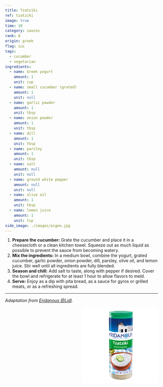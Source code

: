 ```yaml
---
title: Tzatziki
ref: tzatziki
image: true
time: 10
category: sauces
rank: A
origin: greek
flag: 🇬🇷
tags:
  - cucumber
  - vegetarian
ingredients:
  - name: Greek yogurt
    amount: 1
    unit: cup
  - name: small cucumber (grated)
    amount: 1
    unit: null
  - name: garlic powder
    amount: 1
    unit: tbsp
  - name: onion powder
    amount: 1
    unit: tbsp
  - name: dill
    amount: 1
    unit: tbsp
  - name: parsley
    amount: 1
    unit: tbsp
  - name: salt
    amount: null
    unit: null
  - name: ground white pepper
    amount: null
    unit: null
  - name: olive oil
    amount: 1
    unit: tbsp
  - name: lemon juice
    amount: 1
    unit: tsp
side_image: ./images/aigen.jpg
---
```


1. **Prepare the cucumber:** Grate the cucumber and place it in a cheesecloth or a clean kitchen towel. Squeeze out as much liquid as possible to prevent the sauce from becoming watery.
2. **Mix the ingredients:** In a medium bowl, combine the yogurt, grated cucumber, garlic powder, onion powder, dill, parsley, olive oil, and lemon juice. Stir well until all ingredients are fully blended.
3. **Season and chill:** Add salt to taste, along with pepper if desired. Cover the bowl and refrigerate for at least 1 hour to allow flavors to meld.
4. **Serve:** Enjoy as a dip with pita bread, as a sauce for gyros or grilled meats, or as a refreshing spread.
   
---

_Adaptation from [Eridanous @Lidl](https://www.lidl.com/products/20550097)._

<img src="images/tzatziki.jpg" style="width:250px; float:right;"/>